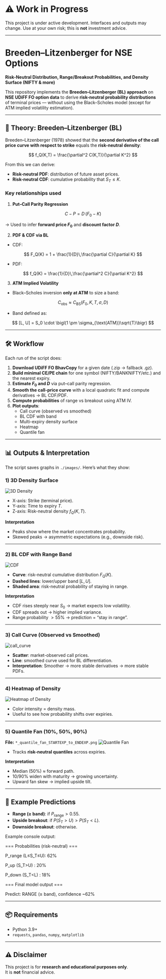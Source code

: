 # ⚠️ Work in Progress

This project is under active development. Interfaces and outputs may change. Use at your own risk; this is **not** investment advice.

---

# Breeden–Litzenberger for NSE Options  
**Risk-Neutral Distribution, Range/Breakout Probabilities, and Density Surface (NIFTY & more)**

This repository implements the **Breeden–Litzenberger (BL) approach** on **NSE UDiFF FO option data** to derive **risk-neutral probability distributions** of terminal prices — without using the Black–Scholes model (except for ATM implied volatility estimation).

---

## 📖 Theory: Breeden–Litzenberger (BL)

Breeden–Litzenberger (1978) showed that the **second derivative of the call price curve with respect to strike** equals the **risk-neutral density**:

$$
f_Q(K,T) = \frac{\partial^2 C(K,T)}{\partial K^2}
$$

From this we can derive:

- **Risk-neutral PDF**: distribution of future asset prices.  
- **Risk-neutral CDF**: cumulative probability that $S_T \le K$.

### Key relationships used

1) **Put–Call Parity Regression**

$$
C - P = D\,(F_0 - K)
$$

→ Used to infer **forward price $F_0$** and **discount factor $D$**.

2) **PDF & CDF via BL**

- CDF:

$$
F_Q(K) = 1 + \frac{1}{D}\,\frac{\partial C}{\partial K}
$$

- PDF:

$$
f_Q(K) = \frac{1}{D}\,\frac{\partial^2 C}{\partial K^2}
$$

3) **ATM Implied Volatility**

- Black–Scholes inversion **only at ATM** to size a band:

$$
C_{\text{obs}} \approx C_{\text{BS}}(F_0, K, T, \sigma, D)
$$

- Band defined as:

$$
[L, U] = S_0 \cdot \bigl(1 \pm \sigma_{\text{ATM}}\sqrt{T}\bigr)
$$

---

## 🛠️ Workflow

Each run of the script does:

1. **Download UDiFF FO BhavCopy** for a given date (.zip → fallback .gz).  
2. **Build minimal CE/PE chain** for one symbol (NIFTY/BANKNIFTY/etc.) and the nearest expiry.  
3. **Estimate $F_0$ and $D$** via put–call parity regression.  
4. **Smooth the call-price curve** with a local quadratic fit and compute derivatives → BL CDF/PDF.  
5. **Compute probabilities** of range vs breakout using ATM IV.  
6. **Plot outputs**:
   - Call curve (observed vs smoothed)  
   - BL CDF with band  
   - Multi-expiry density surface  
   - Heatmap  
   - Quantile fan

---

## 📊 Outputs & Interpretation

The script saves graphs in `./images/`. Here’s what they show:

### 1) 3D Density Surface
![3D Density](images/NIFTY_density3d_2025-09-02_to_2025-12-30.png)

- X-axis: Strike (terminal price).  
- Y-axis: Time to expiry $T$.  
- Z-axis: Risk-neutral density $f_Q(K,T)$.

**Interpretation**  
- Peaks show where the market concentrates probability.  
- Skewed peaks → asymmetric expectations (e.g., downside risk).

---

### 2) BL CDF with Range Band
![CDF](images/NIFTY_cdf_2025-08-29_2025-09-02.png)

- **Curve**: risk-neutral cumulative distribution $F_Q(K)$.  
- **Dashed lines**: lower/upper band $[L, U]$.  
- **Shaded area**: risk-neutral probability of staying in range.

**Interpretation**  
- CDF rises steeply near $S_0$ → market expects low volatility.  
- CDF spreads out → higher implied variance.  
- Range probability $> 55\%$ → prediction = “stay in range”.

---
### 3) Call Curve (Observed vs Smoothed)
![call_curve](images/NIFTY_callcurve_2025-08-29_2025-09-02.png)
- **Scatter**: market-observed call prices.  
- **Line**: smoothed curve used for BL differentiation.  
- **Interpretation**: Smoother → more stable derivatives → more stable PDFs.



---

### 4) Heatmap of Density
![Heatmap of Density](images/NIFTY_density_heatmap_2025-09-02_to_2025-12-30.png)

- Color intensity = density mass.  
- Useful to see how probability shifts over expiries.

---

### 5) Quantile Fan (10%, 50%, 90%)
**File:** `*_quantile_fan_STARTEXP_to_ENDEXP.png`
![Quantile Fan](images/NIFTY_quantile_fan_2025-09-02_to_2025-12-30.png)

- Tracks **risk-neutral quantiles** across expiries.

**Interpretation**  
- Median (50%) ≈ forward path.  
- 10/90% widen with maturity → growing uncertainty.  
- Upward fan skew → implied upside tilt.

---

## 📌 Example Predictions

- **Range (≥ band)**: if $P_{\text{range}} > 0.55$.  
- **Upside breakout**: if $P(S_T > U) > P(S_T < L)$.  
- **Downside breakout**: otherwise.

Example console output:



=== Probabilities (risk-neutral) ===

P_range (L≤S_T≤U): 62%

P_up (S_T>U) : 20%

P_down (S_T<L) : 18%

=== Final model output ===

Predict: RANGE (≥ band), confidence ~62%

---

## 📦 Requirements  

- Python 3.9+  
- `requests`, `pandas`, `numpy`, `matplotlib`  

---

## ⚠️ Disclaimer  

This project is for **research and educational purposes only**.  
It is **not** financial advice.  
